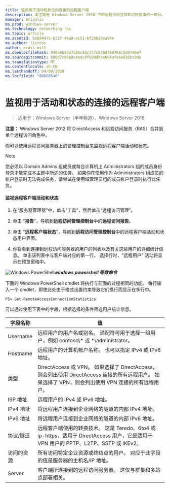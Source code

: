 ```yaml
---
title: 监视用于活动和状态的连接的远程客户端
description: 本主题是 Windows Server 2016 中的远程访问监视和记帐指南的一部分。
manager: brianlic
ms.prod: windows-server
ms.technology: networking-ras
ms.topic: article
ms.assetid: beb94475-b21f-46a9-ac51-bf2bb28ca94e
ms.author: lizross
author: eross-msft
ms.openlocfilehash: 949a8b4da7c85c82c247c638df09768c5d0790e7
ms.sourcegitcommit: b00d7c8968c4adc8f699dbee694afe6ed36bc9de
ms.translationtype: MT
ms.contentlocale: zh-CN
ms.lasthandoff: 04/08/2020
ms.locfileid: "80860540"
---
```

# <a name="monitor-connected-remote-clients-for-activity-and-status"></a>监视用于活动和状态的连接的远程客户端

>适用于：Windows Server（半年频道）、Windows Server 2016

**注意：** Windows Server 2012 将 DirectAccess 和远程访问服务（RAS）合并到单个远程访问角色中。  
  
你可以使用远程访问服务器上的管理控制台来监视远程客户端活动和状态。  
  
> [!NOTE]  
> 您必须以 Domain Admins 组成员或每台计算机上 Administrators 组的成员身份登录才能完成本主题中所述的任务。 如果你在使用作为 Administrators 组成员的帐户登录时无法完成任务，请尝试在使用域管理员组的成员帐户登录时执行此任务。  
  
#### <a name="to-monitor-remote-client-activity-and-status"></a>监视远程客户端活动和状态  
  
1.  在“服务器管理器”中，单击“工具”，然后单击“远程访问管理”。  
  
2.  单击 "**报告**"，导航到**远程访问管理控制台**中的**远程访问报告**。  
  
3.  单击 "**远程客户端状态**"，导航到**远程访问管理控制台**中的远程客户端活动和状态用户界面。  
  
4.  你将看到连接到远程访问服务器的用户的列表以及有关这些用户的详细统计信息。 单击该列表中与客户端对应的第一行。 选择行时，"远程用户" 活动将显示在预览窗格中。  
  
![Windows PowerShell](../../../media/Monitor-connected-remote-clients-for-activity-and-status/PowerShellLogoSmall.gif)***<em>windows powershell 等效命令</em>***  
  
下面的 Windows PowerShell cmdlet 将执行与前面的过程相同的功能。 每行输入一个 cmdlet，即使此处由于格式设置约束导致它们换行而显示在多行中。  
  
```  
PS> Get-RemoteAccessConnectionStatistics  
```  
  
可以通过使用下表中的字段，根据选择的条件筛选用户统计信息。  
  
|字段名称|值|  
|-------|-----|  
|Username|远程用户的用户名或别名。 通配符可用于选择一组用户，例如 contoso\\* 或 \*\administrator。|  
|Hostname|远程用户的计算机帐户名称。 也可以指定 IPv4 或 IPv6 地址。|  
|类型|DirectAccess 或 VPN。 如果选择了 DirectAccess，则会列出使用 DirectAccess 连接的所有远程用户。 如果选择了 VPN，则会列出使用 VPN 连接的所有远程用户。|  
|ISP 地址|远程用户的 IPv4 或 IPv6 地址。|  
|IPv4 地址|将远程用户连接到企业网络的隧道的内部 IPv4 地址。|  
|IPv6 地址|将远程用户连接到企业网络的隧道的内部 IPv6 地址。|  
|协议/隧道|远程客户端使用的转换技术。 这是 Teredo、6to4 或 ip-https，适用于 DirectAccess 用户，它是适用于 VPN 用户的 PPTP、L2TP、SSTP 或 IKEv2。|  
|访问的资源|所有访问特定企业资源或终结点的用户。 对应于此字段的值是服务器的主机名/IP 地址。|  
|Server|客户端所连接到的远程访问服务器。 这仅与群集和多站点部署相关。|  
  
  
  


